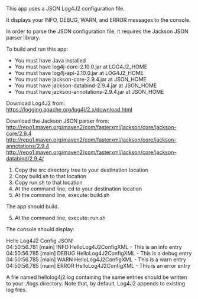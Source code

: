 This app uses a JSON Log4J2 configuration file.

It displays your INFO, DEBUG, WARN, and ERROR messages to the console.

In order to parse the JSON configuration file, it requires the Jackson JSON parser library.

To build and run this app:

- You must have Java installed
- You must have log4j-core-2.10.0.jar at LOG4J2_HOME
- You must have log4j-api-2.10.0.jar  at LOG4J2_HOME
- You must have jackson-core-2.9.4.jar        at JSON_HOME
- You must have jackson-databind-2.9.4.jar    at JSON_HOME
- You must have jackson-annotations-2.9.4.jar at JSON_HOME

Download Log4J2 from: https://logging.apache.org/log4j/2.x/download.html

Download the Jackson JSON parser from:
http://repo1.maven.org/maven2/com/fasterxml/jackson/core/jackson-core/2.9.4
http://repo1.maven.org/maven2/com/fasterxml/jackson/core/jackson-annotations/2.9.4
http://repo1.maven.org/maven2/com/fasterxml/jackson/core/jackson-databind/2.9.4/


1. Copy the src directory tree to your destination location
2. Copy build.sh to that location
3. Copy run.sh to that location
4. At the command line, cd to your destination location
5. At the command line, execute: build.sh

The app should build.

5. At the command line, execute: run.sh

The console should display:

Hello Log4J2 Config JSON!  
04:50:56.781 [main] INFO  HelloLog4J2ConfigXML - This is an info entry  
04:50:56.785 [main] DEBUG HelloLog4J2ConfigXML - This is a debug entry  
04:50:56.785 [main] WARN  HelloLog4J2ConfigXML - This is a warn entry  
04:50:56.785 [main] ERROR HelloLog4J2ConfigXML - This is an error entry  

A file named hellolog4j2.log containing the same entries should be written to your ./logs directory.
Note that, by default, Log4J2 appends to existing log files.
